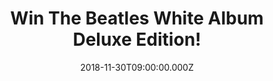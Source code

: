 ---
campaign-uuid: "c-fecf6823-7f31-4917-9ade-0758ddb7db5e"
type: "Competition"
category: "Music"
date: "2018-11-30T09:00:00.000Z"
end-date: "2018-12-30T23:59:00.000Z"
disable-form: false
is_promoted: false
has_entry_page: true
title: "Win The Beatles White Album Deluxe Edition!"
competition-description: "<p>This is the first time The Beatles ‘White Album’ has\
  \ been remixed and presented with an additional disc demo recordings. This is a\
  \ special edition and we want it to be yours! We are giving away the amazing Beatles\
  \ White Album Deluxe Edition box set to one of our lucky members!</p>\n<p>If that\
  \ sound like the perfect gift to you, click below for a chance to win!</p>\n"
hero-header: "Win The Beatles White Album Deluxe Edition!"
terms-confirmation: "N/A"
banner-img: "https://assets.expresslyapp.com/asset-5df3cd99-8186-40e1-b229-eb7c6e0b6389.jpg"
logo-left-href: "http://club.expressly.io"
logo-left-image: "https://assets.expresslyapp.com/asset-5083b5ba-246b-4f3d-ac12-ccb8be9f331f.jpg"
logo-left-title: "Expressly Club"
bg-image-hero: "https://assets.expresslyapp.com/asset-27722acc-18fc-40b9-b14e-3be1f7362ec7.jpg"
bg-image-first: "https://assets.expresslyapp.com/asset-beab5c50-2980-4c82-9ca4-3bf8eb013ed5.jpg"
bg-image-second: "https://assets.expresslyapp.com/asset-bf5e1a13-79bd-426d-a12e-ad5438a32e10.jpg"
section1-content: "<p>To create the new stereo audio mixes for ‘The White Album,’\
  \ Giles Martin and Sam Okell worked with an expert team of engineers and audio restoration\
  \ specialists at Abbey Road Studios in London. This 3CD ‘White Album’ release includes\
  \ Martin’s new stereo album mix. Martin’s new mix is guided by the album’s original\
  \ stereo mix produced by his father, George Martin.</p> <p>During the last week\
  \ of May 1968, The Beatles gathered at George’s house in Esher, Surrey, where they\
  \ recorded acoustic demos for 27 songs. Known as the Esher Demos, all 27 recordings\
  \ are also included in the 3CD Deluxe package, sourced from the original four-track\
  \ tapes.</p>\n"
section2-content: "<p>This Beatles Deluxe 3CD set is presented in an embossed digipack\
  \ with the fold-out poster and portrait photos, plus a 24-page booklet. Enter the\
  \ form below for a chance to win and get ready to enjoy the White Album once again!</p>\n"
entry-title: "Win The Beatles White Album Deluxe Edition!"
entry-content: "<p>Enter the draw to win  The Beatles White Album Deluxe Edition before\
  \ 23:59 on 30th of December 2018.</p>\n"
has-winner: false
prize-description: "The Beatles White Album Deluxe Edition."
special-conditions: "Multiple entries are allowed up to one every day.\r\nThis competition\
  \ is also available on: https://aaa.nme.com/competitions/little-white-album-deluxe-edition"
country-restrictions:
- "GB"
---